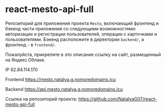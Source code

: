 # react-mesto-api-full
Репозиторий для приложения проекта `Mesto`, включающий фронтенд и бэкенд части приложения со следующими возможностями: авторизации и регистрации пользователей, операции с карточками и пользователями. Бэкенд расположите в директории `backend/`, а фронтенд - в `frontend/`. 
  
Пожалуйста, прикрепите в это описание ссылку на сайт, размещенный на Яндекс.Облаке.

IP 62.84.114.170

Frontend https://mesto.natalya.g.nomoredomains.icu

Backend https://api.mesto.natalya.g.nomoredomains.icu

Ссылка на репозиторий проекта: https://github.com/NatalyaG07/react-mesto-api-full
